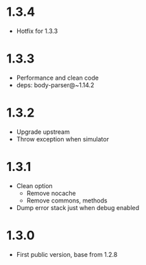 1.3.4
========

  * Hotfix for 1.3.3

1.3.3
========

  * Performance and clean code
  * deps: body-parser@~1.14.2

1.3.2
========

  * Upgrade upstream
  * Throw exception when simulator

1.3.1
========

  * Clean option
    - Remove nocache
    - Remove commons, methods
  * Dump error stack just when debug enabled

1.3.0
========

  * First public version, base from 1.2.8
